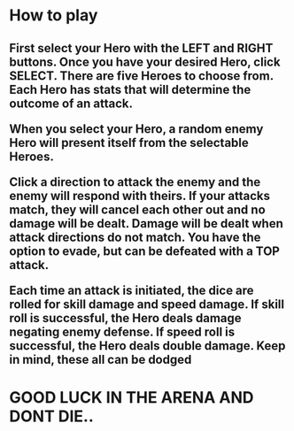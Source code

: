 <h1> How to play</h1>

<body>
  <h2><p>First select your Hero with the LEFT and RIGHT buttons. Once you have your desired Hero, click SELECT.
  There are five Heroes to choose from.
    Each Hero has stats that will determine the outcome of an attack.</p>
  <p>When you select your Hero, a random enemy Hero will present itself from the selectable Heroes.</p>
  <p>Click a direction to attack the enemy and the enemy will respond with theirs. If your attacks match, they will cancel each other out and no damage will be dealt. Damage will be dealt when attack directions do not match. You have the option to evade, but can be defeated with a TOP attack.</p>
  <p>Each time an attack is initiated, the dice are rolled for skill damage and speed damage. If skill roll is successful, the Hero deals damage negating enemy defense. If speed roll is successful, the Hero deals double damage. Keep in mind, these all can be dodged</p></h2>
  <h1>GOOD LUCK IN THE ARENA AND DONT DIE..</h1>
</body>
